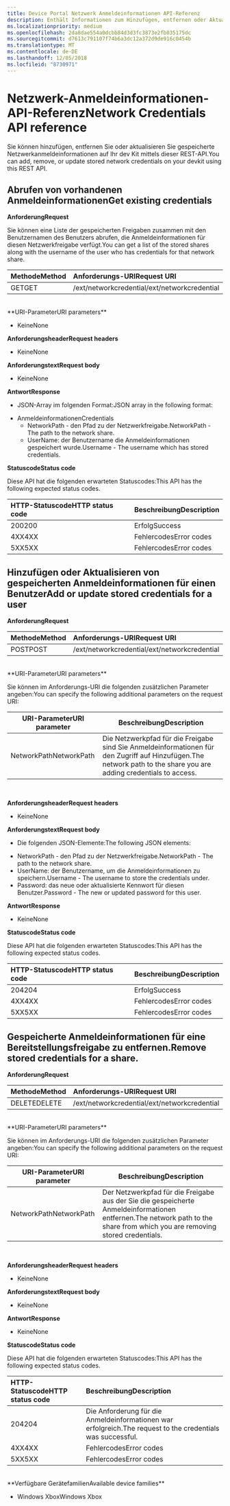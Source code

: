 ```yaml
---
title: Device Portal Netzwerk Anmeldeinformationen API-Referenz
description: Enthält Informationen zum Hinzufügen, entfernen oder Aktualisieren der Netzwerkanmeldeinformationen programmgesteuert.
ms.localizationpriority: medium
ms.openlocfilehash: 2da8dae554a0dcbb84d3d3fc3873e2fb035175dc
ms.sourcegitcommit: d7613c791107f74b6a3dc12a372d9de916c0454b
ms.translationtype: MT
ms.contentlocale: de-DE
ms.lasthandoff: 12/05/2018
ms.locfileid: "8730971"
---
```

# <a name="network-credentials-api-reference"></a><span data-ttu-id="25d60-103">Netzwerk-Anmeldeinformationen-API-Referenz</span><span class="sxs-lookup"><span data-stu-id="25d60-103">Network Credentials API reference</span></span>
<span data-ttu-id="25d60-104">Sie können hinzufügen, entfernen Sie oder aktualisieren Sie gespeicherte Netzwerkanmeldeinformationen auf Ihr dev Kit mittels dieser REST-API.</span><span class="sxs-lookup"><span data-stu-id="25d60-104">You can add, remove, or update stored network credentials on your devkit using this REST API.</span></span>

## <a name="get-existing-credentials"></a><span data-ttu-id="25d60-105">Abrufen von vorhandenen Anmeldeinformationen</span><span class="sxs-lookup"><span data-stu-id="25d60-105">Get existing credentials</span></span>

**<span data-ttu-id="25d60-106">Anforderung</span><span class="sxs-lookup"><span data-stu-id="25d60-106">Request</span></span>**

<span data-ttu-id="25d60-107">Sie können eine Liste der gespeicherten Freigaben zusammen mit den Benutzernamen des Benutzers abrufen, die Anmeldeinformationen für diesen Netzwerkfreigabe verfügt.</span><span class="sxs-lookup"><span data-stu-id="25d60-107">You can get a list of the stored shares along with the username of the user who has credentials for that network share.</span></span>

<span data-ttu-id="25d60-108">Methode</span><span class="sxs-lookup"><span data-stu-id="25d60-108">Method</span></span>      | <span data-ttu-id="25d60-109">Anforderungs-URI</span><span class="sxs-lookup"><span data-stu-id="25d60-109">Request URI</span></span>
:------     | :-----
<span data-ttu-id="25d60-110">GET</span><span class="sxs-lookup"><span data-stu-id="25d60-110">GET</span></span> | <span data-ttu-id="25d60-111">/ext/networkcredential</span><span class="sxs-lookup"><span data-stu-id="25d60-111">/ext/networkcredential</span></span>
<br />
**<span data-ttu-id="25d60-112">URI-Parameter</span><span class="sxs-lookup"><span data-stu-id="25d60-112">URI parameters</span></span>**

- <span data-ttu-id="25d60-113">Keine</span><span class="sxs-lookup"><span data-stu-id="25d60-113">None</span></span>

**<span data-ttu-id="25d60-114">Anforderungsheader</span><span class="sxs-lookup"><span data-stu-id="25d60-114">Request headers</span></span>**

- <span data-ttu-id="25d60-115">Keine</span><span class="sxs-lookup"><span data-stu-id="25d60-115">None</span></span>

**<span data-ttu-id="25d60-116">Anforderungstext</span><span class="sxs-lookup"><span data-stu-id="25d60-116">Request body</span></span>**   

- <span data-ttu-id="25d60-117">Keine</span><span class="sxs-lookup"><span data-stu-id="25d60-117">None</span></span>

**<span data-ttu-id="25d60-118">Antwort</span><span class="sxs-lookup"><span data-stu-id="25d60-118">Response</span></span>**   

- <span data-ttu-id="25d60-119">JSON-Array im folgenden Format:</span><span class="sxs-lookup"><span data-stu-id="25d60-119">JSON array in the following format:</span></span>
* <span data-ttu-id="25d60-120">Anmeldeinformationen</span><span class="sxs-lookup"><span data-stu-id="25d60-120">Credentials</span></span>
  * <span data-ttu-id="25d60-121">NetworkPath - den Pfad zu der Netzwerkfreigabe.</span><span class="sxs-lookup"><span data-stu-id="25d60-121">NetworkPath - The path to the network share.</span></span>
  * <span data-ttu-id="25d60-122">UserName: der Benutzername die Anmeldeinformationen gespeichert wurde.</span><span class="sxs-lookup"><span data-stu-id="25d60-122">Username - The username which has stored credentials.</span></span>

**<span data-ttu-id="25d60-123">Statuscode</span><span class="sxs-lookup"><span data-stu-id="25d60-123">Status code</span></span>**

<span data-ttu-id="25d60-124">Diese API hat die folgenden erwarteten Statuscodes:</span><span class="sxs-lookup"><span data-stu-id="25d60-124">This API has the following expected status codes.</span></span>

<span data-ttu-id="25d60-125">HTTP-Statuscode</span><span class="sxs-lookup"><span data-stu-id="25d60-125">HTTP status code</span></span>      | <span data-ttu-id="25d60-126">Beschreibung</span><span class="sxs-lookup"><span data-stu-id="25d60-126">Description</span></span>
:------     | :-----
<span data-ttu-id="25d60-127">200</span><span class="sxs-lookup"><span data-stu-id="25d60-127">200</span></span> | <span data-ttu-id="25d60-128">Erfolg</span><span class="sxs-lookup"><span data-stu-id="25d60-128">Success</span></span>
<span data-ttu-id="25d60-129">4XX</span><span class="sxs-lookup"><span data-stu-id="25d60-129">4XX</span></span> | <span data-ttu-id="25d60-130">Fehlercodes</span><span class="sxs-lookup"><span data-stu-id="25d60-130">Error codes</span></span>
<span data-ttu-id="25d60-131">5XX</span><span class="sxs-lookup"><span data-stu-id="25d60-131">5XX</span></span> | <span data-ttu-id="25d60-132">Fehlercodes</span><span class="sxs-lookup"><span data-stu-id="25d60-132">Error codes</span></span>

## <a name="add-or-update-stored-credentials-for-a-user"></a><span data-ttu-id="25d60-133">Hinzufügen oder Aktualisieren von gespeicherten Anmeldeinformationen für einen Benutzer</span><span class="sxs-lookup"><span data-stu-id="25d60-133">Add or update stored credentials for a user</span></span>

**<span data-ttu-id="25d60-134">Anforderung</span><span class="sxs-lookup"><span data-stu-id="25d60-134">Request</span></span>**

<span data-ttu-id="25d60-135">Methode</span><span class="sxs-lookup"><span data-stu-id="25d60-135">Method</span></span>      | <span data-ttu-id="25d60-136">Anforderungs-URI</span><span class="sxs-lookup"><span data-stu-id="25d60-136">Request URI</span></span>
:------     | :-----
<span data-ttu-id="25d60-137">POST</span><span class="sxs-lookup"><span data-stu-id="25d60-137">POST</span></span> | <span data-ttu-id="25d60-138">/ext/networkcredential</span><span class="sxs-lookup"><span data-stu-id="25d60-138">/ext/networkcredential</span></span>
<br />
**<span data-ttu-id="25d60-139">URI-Parameter</span><span class="sxs-lookup"><span data-stu-id="25d60-139">URI parameters</span></span>**

<span data-ttu-id="25d60-140">Sie können im Anforderungs-URI die folgenden zusätzlichen Parameter angeben:</span><span class="sxs-lookup"><span data-stu-id="25d60-140">You can specify the following additional parameters on the request URI:</span></span>

| <span data-ttu-id="25d60-141">URI-Parameter</span><span class="sxs-lookup"><span data-stu-id="25d60-141">URI parameter</span></span>      | <span data-ttu-id="25d60-142">Beschreibung</span><span class="sxs-lookup"><span data-stu-id="25d60-142">Description</span></span>     | 
| ------------------ |-----------------|
| <span data-ttu-id="25d60-143">NetworkPath</span><span class="sxs-lookup"><span data-stu-id="25d60-143">NetworkPath</span></span>        | <span data-ttu-id="25d60-144">Die Netzwerkpfad für die Freigabe sind Sie Anmeldeinformationen für den Zugriff auf Hinzufügen.</span><span class="sxs-lookup"><span data-stu-id="25d60-144">The network path to the share you are adding credentials to access.</span></span> |
<br>

**<span data-ttu-id="25d60-145">Anforderungsheader</span><span class="sxs-lookup"><span data-stu-id="25d60-145">Request headers</span></span>**

- <span data-ttu-id="25d60-146">Keine</span><span class="sxs-lookup"><span data-stu-id="25d60-146">None</span></span>

**<span data-ttu-id="25d60-147">Anforderungstext</span><span class="sxs-lookup"><span data-stu-id="25d60-147">Request body</span></span>**

- <span data-ttu-id="25d60-148">Die folgenden JSON-Elemente:</span><span class="sxs-lookup"><span data-stu-id="25d60-148">The following JSON elements:</span></span>
* <span data-ttu-id="25d60-149">NetworkPath - den Pfad zu der Netzwerkfreigabe.</span><span class="sxs-lookup"><span data-stu-id="25d60-149">NetworkPath - The path to the network share.</span></span>
* <span data-ttu-id="25d60-150">UserName: der Benutzername, um die Anmeldeinformationen zu speichern.</span><span class="sxs-lookup"><span data-stu-id="25d60-150">Username - The username to store the credentials under.</span></span>
* <span data-ttu-id="25d60-151">Password: das neue oder aktualisierte Kennwort für diesen Benutzer.</span><span class="sxs-lookup"><span data-stu-id="25d60-151">Password - The new or updated password for this user.</span></span>

**<span data-ttu-id="25d60-152">Antwort</span><span class="sxs-lookup"><span data-stu-id="25d60-152">Response</span></span>**   

- <span data-ttu-id="25d60-153">Keine</span><span class="sxs-lookup"><span data-stu-id="25d60-153">None</span></span>  

**<span data-ttu-id="25d60-154">Statuscode</span><span class="sxs-lookup"><span data-stu-id="25d60-154">Status code</span></span>**

<span data-ttu-id="25d60-155">Diese API hat die folgenden erwarteten Statuscodes:</span><span class="sxs-lookup"><span data-stu-id="25d60-155">This API has the following expected status codes.</span></span>

<span data-ttu-id="25d60-156">HTTP-Statuscode</span><span class="sxs-lookup"><span data-stu-id="25d60-156">HTTP status code</span></span>      | <span data-ttu-id="25d60-157">Beschreibung</span><span class="sxs-lookup"><span data-stu-id="25d60-157">Description</span></span>
:------     | :-----
<span data-ttu-id="25d60-158">204</span><span class="sxs-lookup"><span data-stu-id="25d60-158">204</span></span> | <span data-ttu-id="25d60-159">Erfolg</span><span class="sxs-lookup"><span data-stu-id="25d60-159">Success</span></span>
<span data-ttu-id="25d60-160">4XX</span><span class="sxs-lookup"><span data-stu-id="25d60-160">4XX</span></span> | <span data-ttu-id="25d60-161">Fehlercodes</span><span class="sxs-lookup"><span data-stu-id="25d60-161">Error codes</span></span>
<span data-ttu-id="25d60-162">5XX</span><span class="sxs-lookup"><span data-stu-id="25d60-162">5XX</span></span> | <span data-ttu-id="25d60-163">Fehlercodes</span><span class="sxs-lookup"><span data-stu-id="25d60-163">Error codes</span></span>

## <a name="remove-stored-credentials-for-a-share"></a><span data-ttu-id="25d60-164">Gespeicherte Anmeldeinformationen für eine Bereitstellungsfreigabe zu entfernen.</span><span class="sxs-lookup"><span data-stu-id="25d60-164">Remove stored credentials for a share.</span></span>

**<span data-ttu-id="25d60-165">Anforderung</span><span class="sxs-lookup"><span data-stu-id="25d60-165">Request</span></span>**

<span data-ttu-id="25d60-166">Methode</span><span class="sxs-lookup"><span data-stu-id="25d60-166">Method</span></span>      | <span data-ttu-id="25d60-167">Anforderungs-URI</span><span class="sxs-lookup"><span data-stu-id="25d60-167">Request URI</span></span>
:------     | :-----
<span data-ttu-id="25d60-168">DELETE</span><span class="sxs-lookup"><span data-stu-id="25d60-168">DELETE</span></span> | <span data-ttu-id="25d60-169">/ext/networkcredential</span><span class="sxs-lookup"><span data-stu-id="25d60-169">/ext/networkcredential</span></span>
<br />
**<span data-ttu-id="25d60-170">URI-Parameter</span><span class="sxs-lookup"><span data-stu-id="25d60-170">URI parameters</span></span>**

<span data-ttu-id="25d60-171">Sie können im Anforderungs-URI die folgenden zusätzlichen Parameter angeben:</span><span class="sxs-lookup"><span data-stu-id="25d60-171">You can specify the following additional parameters on the request URI:</span></span>

| <span data-ttu-id="25d60-172">URI-Parameter</span><span class="sxs-lookup"><span data-stu-id="25d60-172">URI parameter</span></span>      | <span data-ttu-id="25d60-173">Beschreibung</span><span class="sxs-lookup"><span data-stu-id="25d60-173">Description</span></span>     | 
| ------------------ |-----------------|
| <span data-ttu-id="25d60-174">NetworkPath</span><span class="sxs-lookup"><span data-stu-id="25d60-174">NetworkPath</span></span>        | <span data-ttu-id="25d60-175">Der Netzwerkpfad für die Freigabe aus der Sie die gespeicherte Anmeldeinformationen entfernen.</span><span class="sxs-lookup"><span data-stu-id="25d60-175">The network path to the share from which you are removing stored credentials.</span></span> |
<br>

**<span data-ttu-id="25d60-176">Anforderungsheader</span><span class="sxs-lookup"><span data-stu-id="25d60-176">Request headers</span></span>**

- <span data-ttu-id="25d60-177">Keine</span><span class="sxs-lookup"><span data-stu-id="25d60-177">None</span></span>

**<span data-ttu-id="25d60-178">Anforderungstext</span><span class="sxs-lookup"><span data-stu-id="25d60-178">Request body</span></span>**   

- <span data-ttu-id="25d60-179">Keine</span><span class="sxs-lookup"><span data-stu-id="25d60-179">None</span></span>

**<span data-ttu-id="25d60-180">Antwort</span><span class="sxs-lookup"><span data-stu-id="25d60-180">Response</span></span>**   

- <span data-ttu-id="25d60-181">Keine</span><span class="sxs-lookup"><span data-stu-id="25d60-181">None</span></span> 

**<span data-ttu-id="25d60-182">Statuscode</span><span class="sxs-lookup"><span data-stu-id="25d60-182">Status code</span></span>**

<span data-ttu-id="25d60-183">Diese API hat die folgenden erwarteten Statuscodes:</span><span class="sxs-lookup"><span data-stu-id="25d60-183">This API has the following expected status codes.</span></span>

<span data-ttu-id="25d60-184">HTTP-Statuscode</span><span class="sxs-lookup"><span data-stu-id="25d60-184">HTTP status code</span></span>      | <span data-ttu-id="25d60-185">Beschreibung</span><span class="sxs-lookup"><span data-stu-id="25d60-185">Description</span></span>
:------     | :-----
<span data-ttu-id="25d60-186">204</span><span class="sxs-lookup"><span data-stu-id="25d60-186">204</span></span> | <span data-ttu-id="25d60-187">Die Anforderung für die Anmeldeinformationen war erfolgreich.</span><span class="sxs-lookup"><span data-stu-id="25d60-187">The request to the credentials was successful.</span></span>
<span data-ttu-id="25d60-188">4XX</span><span class="sxs-lookup"><span data-stu-id="25d60-188">4XX</span></span> | <span data-ttu-id="25d60-189">Fehlercodes</span><span class="sxs-lookup"><span data-stu-id="25d60-189">Error codes</span></span>
<span data-ttu-id="25d60-190">5XX</span><span class="sxs-lookup"><span data-stu-id="25d60-190">5XX</span></span> | <span data-ttu-id="25d60-191">Fehlercodes</span><span class="sxs-lookup"><span data-stu-id="25d60-191">Error codes</span></span>

<br />
**<span data-ttu-id="25d60-192">Verfügbare Gerätefamilien</span><span class="sxs-lookup"><span data-stu-id="25d60-192">Available device families</span></span>**

* <span data-ttu-id="25d60-193">Windows Xbox</span><span class="sxs-lookup"><span data-stu-id="25d60-193">Windows Xbox</span></span>


